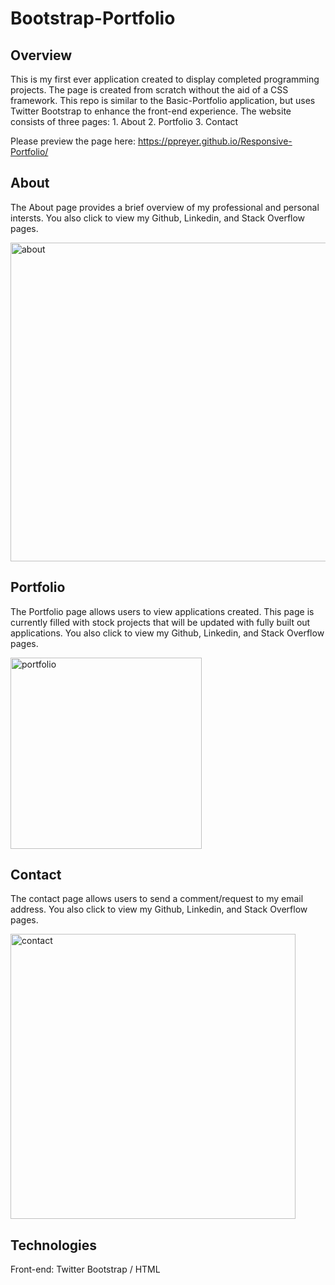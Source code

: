 # Bootstrap-Portfolio

## Overview
This is my first ever application created to display completed programming projects. The page is created from scratch without the aid of a CSS framework.  This repo is similar to the Basic-Portfolio application, but uses Twitter Bootstrap to enhance the front-end experience.  The website consists of three pages: 1. About 2. Portfolio 3. Contact

Please preview the page here: https://ppreyer.github.io/Responsive-Portfolio/

## About
The About page provides a brief overview of my professional and personal intersts.  You also click to view my Github, Linkedin, and Stack Overflow pages.

<img width="510" alt="about" src="https://user-images.githubusercontent.com/1817873/34528707-b834b264-f077-11e7-9b9e-026b5e854081.PNG">

## Portfolio
The Portfolio page allows users to view applications created.  This page is currently filled with stock projects that will be updated with fully built out applications.  You also click to view my Github, Linkedin, and Stack Overflow pages.

<img width="306" alt="portfolio" src="https://user-images.githubusercontent.com/1817873/34528778-f36dd9e6-f077-11e7-960e-b872718796db.PNG">

## Contact
The contact page allows users to send a comment/request to my email address.  You also click to view my Github, Linkedin, and Stack Overflow pages.

<img width="456" alt="contact" src="https://user-images.githubusercontent.com/1817873/34528827-1b4109fc-f078-11e7-8ced-f4f4218f8268.PNG">

## Technologies
Front-end: Twitter Bootstrap / HTML
